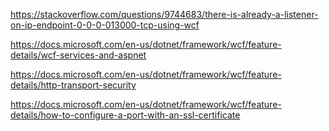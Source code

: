 https://stackoverflow.com/questions/9744683/there-is-already-a-listener-on-ip-endpoint-0-0-0-013000-tcp-using-wcf

https://docs.microsoft.com/en-us/dotnet/framework/wcf/feature-details/wcf-services-and-aspnet

https://docs.microsoft.com/en-us/dotnet/framework/wcf/feature-details/http-transport-security

https://docs.microsoft.com/en-us/dotnet/framework/wcf/feature-details/how-to-configure-a-port-with-an-ssl-certificate
